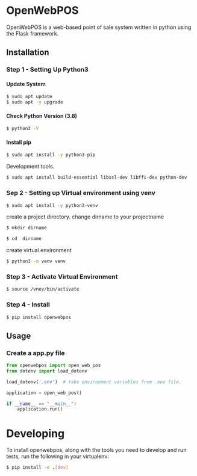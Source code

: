 # OpenWebPOS

OpenWebPOS is a web-based point of sale system written in python using the Flask framework.

## Installation

### Step 1 - Setting Up Python3

#### Update System
```bash
$ sudo apt update
$ sudo apt -y upgrade
```

#### Check Python Version (3.8)
```bash
$ python3 -V
```

#### Install pip
```bash
$ sudo apt install -y python3-pip
```
Development tools.
```bash
$ sudo apt install build-essential libssl-dev libffi-dev python-dev
```

### Sep 2 - Setting up Virtual environment using venv

```bash
$ sudo apt install -y python3-venv
```

create a project directory. change dirname to your projectname

```bash
$ mkdir dirname
```

```bash
$ cd  dirname
```

create virtual environment

```bash
$ python3 -m venv venv
```

### Step 3 - Activate Virtual Environment

```bash
$ source /vnev/bin/activate
```

### Step 4 - Install
```bash
$ pip install openwebpos
```

## Usage

### Create a app.py file

```python
from openwebpos import open_web_pos
from dotenv import load_dotenv

load_dotenv('.env')  # take environment variables from .env file.

application = open_web_pos()

if __name__ == "__main__":
    application.run()
```



# Developing

To install openwebpos, along with the tools you need to develop and run tests, run the following in your virtualenv:
```bash
$ pip install -e .[dev]
```